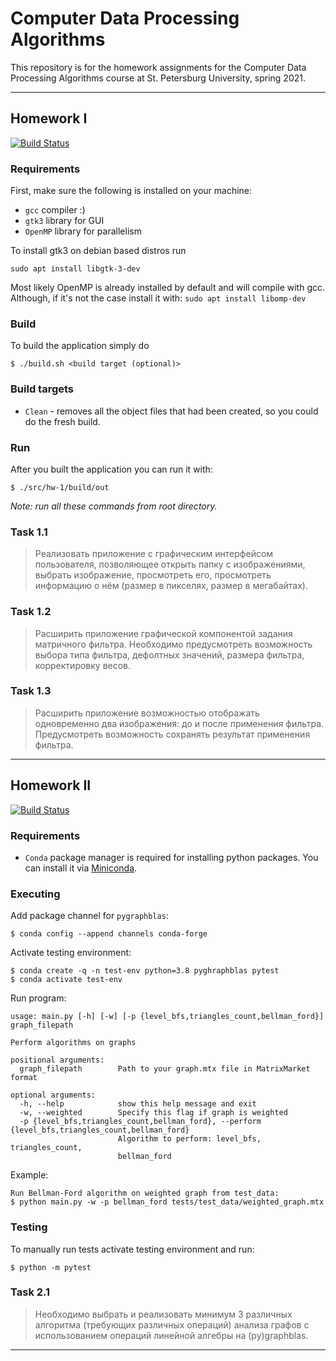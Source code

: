 # Computer Data Processing Algorithms

This repository is for the homework assignments for the Computer Data Processing Algorithms course at St. Petersburg University, spring 2021.

---

## Homework I
[![Build Status](https://travis-ci.com/bahbyega/CDPA-course-2021.svg?branch=Task-1.1)](https://travis-ci.com/bahbyega/CDPA-course-2021)


### Requirements
First, make sure the following is installed on your machine:
- `gcc` compiler :)
- `gtk3` library for GUI
- `OpenMP` library for parallelism

To install gtk3 on debian based distros run 
```
sudo apt install libgtk-3-dev
```
Most likely OpenMP is already installed by default and will compile with gcc. Although, if it's not the case install it with: `sudo apt install libomp-dev`

### Build
To build the application simply do
```
$ ./build.sh <build target (optional)>
```
### Build targets
- `Clean` - removes all the object files that had been created, so you could do the fresh build.

### Run
After you built the application you can run it with:
```
$ ./src/hw-1/build/out
```

*Note: run all these commands from root directory.*

### Task 1.1

> Реализовать приложение с графическим интерфейсом пользователя, позволяющее открыть папку с изображениями, выбрать изображение, просмотреть его, просмотреть информацию о нём (размер в пикселях, размер в мегабайтах).

### Task 1.2

> Расширить приложение графической компонентой задания матричного фильтра. Необходимо предусмотреть возможность выбора типа фильтра, дефолтных значений, размера фильтра, корректировку весов.

### Task 1.3

> Расширить приложение возможностью отображать одновременно два изображения: до и после применения фильтра. Предусмотреть возможность сохранять результат применения фильтра.

---

## Homework II
[![Build Status](https://www.travis-ci.com/bahbyega/CDPA-course-2021.svg?branch=Task-2.1)](https://www.travis-ci.com/bahbyega/CDPA-course-2021)

### Requirements
- `Conda` package manager is required for installing python packages. You can install it via [Miniconda](https://docs.conda.io/en/latest/miniconda.html).

### Executing
Add package channel for `pygraphblas`:
```
$ conda config --append channels conda-forge
```
Activate testing environment:
```
$ conda create -q -n test-env python=3.8 pyghraphblas pytest
$ conda activate test-env
```
Run program:
```
usage: main.py [-h] [-w] [-p {level_bfs,triangles_count,bellman_ford}] graph_filepath

Perform algorithms on graphs

positional arguments:
  graph_filepath        Path to your graph.mtx file in MatrixMarket format

optional arguments:
  -h, --help            show this help message and exit
  -w, --weighted        Specify this flag if graph is weighted
  -p {level_bfs,triangles_count,bellman_ford}, --perform {level_bfs,triangles_count,bellman_ford}
                        Algorithm to perform: level_bfs, triangles_count,
                        bellman_ford
```
Example:
```
Run Bellman-Ford algorithm on weighted graph from test_data: 
$ python main.py -w -p bellman_ford tests/test_data/weighted_graph.mtx
```

### Testing
To manually run tests activate testing environment and run:
```
$ python -m pytest
```

### Task 2.1

> Необходимо выбрать и реализовать минимум 3 различных алгоритма (требующих различных операций) анализа графов с использованием операций линейной алгебры на (py)graphblas.

---